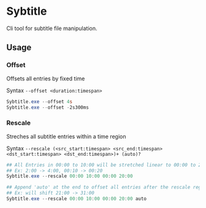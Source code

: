 # Sybtitle

Cli tool for subtitle file manipulation.

## Usage

### Offset
Offsets all entries by fixed time

Syntax `--offset <duration:timespan>`

```powershell
Sybtitle.exe --offset 4s
Sybtitle.exe --offset -2s300ms
```

### Rescale
Streches all subtitle entries within a time region

Syntax `--rescale (<src_start:timespan> <src_end:timespan> <dst_start:timespan> <dst_end:timespan>)+ (auto)?`

```powershell
## All Entries in 00:00 to 10:00 will be stretched linear to 00:00 to 20:00
## Ex: 2:00 -> 4:00, 00:10 -> 00:20
Sybtitle.exe --rescale 00:00 10:00 00:00 20:00

## Append 'auto' at the end to offset all entries after the rescale region accordingly
## Ex: will shift 21:00 -> 31:00
Sybtitle.exe --rescale 00:00 10:00 00:00 20:00 auto
```
